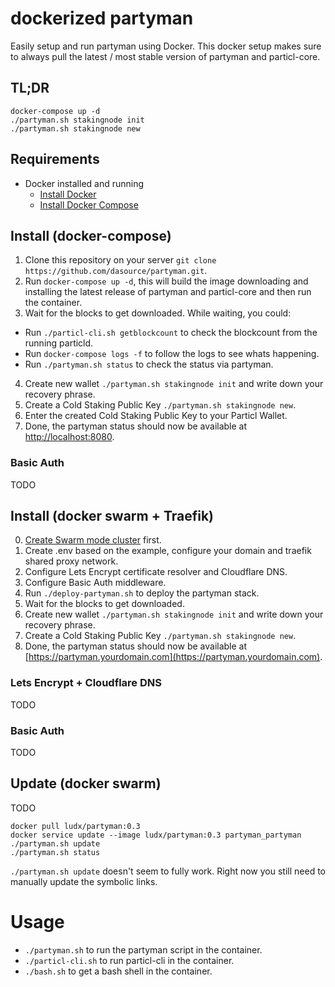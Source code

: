 # dockerized partyman

Easily setup and run partyman using Docker. This docker setup makes sure to always pull the latest / most stable version of partyman and particl-core.

## TL;DR

```
docker-compose up -d
./partyman.sh stakingnode init
./partyman.sh stakingnode new
```

## Requirements

* Docker installed and running
  * [Install Docker](https://docs.docker.com/get-docker/)
  * [Install Docker Compose](https://docs.docker.com/compose/install/)

## Install (docker-compose)

1. Clone this repository on your server `git clone https://github.com/dasource/partyman.git`.
2. Run `docker-compose up -d`, this will build the image downloading and installing the latest release of partyman and particl-core and then run the container.
3. Wait for the blocks to get downloaded. While waiting, you could:
  - Run `./particl-cli.sh getblockcount` to check the blockcount from the running particld.
  - Run `docker-compose logs -f` to follow the logs to see whats happening.
  - Run `./partyman.sh status` to check the status via partyman.
4. Create new wallet `./partyman.sh stakingnode init` and write down your recovery phrase.
5. Create a Cold Staking Public Key `./partyman.sh stakingnode new`.
6. Enter the created Cold Staking Public Key to your Particl Wallet.
7. Done, the partyman status should now be available at [http://localhost:8080](http://localhost:8080).

### Basic Auth

TODO

## Install (docker swarm + Traefik)

0. [Create Swarm mode cluster](https://docs.docker.com/engine/swarm/swarm-tutorial/create-swarm/) first.
1. Create .env based on the example, configure your domain and traefik shared proxy network.
2. Configure Lets Encrypt certificate resolver and Cloudflare DNS.
3. Configure Basic Auth middleware.
4. Run `./deploy-partyman.sh` to deploy the partyman stack.
5. Wait for the blocks to get downloaded.
6. Create new wallet `./partyman.sh stakingnode init` and write down your recovery phrase.
7. Create a Cold Staking Public Key `./partyman.sh stakingnode new`.
8. Done, the partyman status should now be available at [https://partyman.yourdomain.com](https://partyman.yourdomain.com).

### Lets Encrypt + Cloudflare DNS

TODO

### Basic Auth

TODO

## Update (docker swarm)

TODO

```
docker pull ludx/partyman:0.3
docker service update --image ludx/partyman:0.3 partyman_partyman
./partyman.sh update
./partyman.sh status
```

`./partyman.sh update` doesn't seem to fully work. Right now you still need to manually update the symbolic links.

# Usage

- `./partyman.sh` to run the partyman script in the container.
- `./particl-cli.sh` to run particl-cli in the container.
- `./bash.sh` to get a bash shell in the container.

